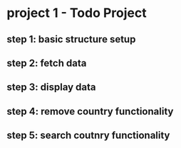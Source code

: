 # project 1 - Todo Project

## step 1: basic structure setup
## step 2: fetch data
## step 3: display  data
## step 4: remove country functionality

## step 5: search coutnry functionality